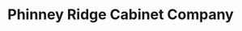 ---
title: "Phinney Ridge Cabinet Company"
url: /seattle/phinney-ridge-cabinet-company/
shop: shop
---